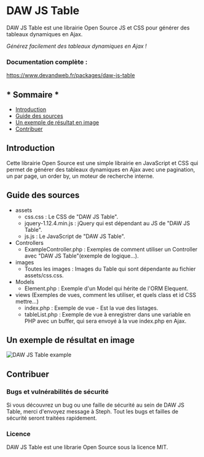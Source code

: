 # DAW JS Table

DAW JS Table est une librairie Open Source JS et CSS pour générer des tableaux dynamiques en Ajax.

*Générez facilement des tableaux dynamiques en Ajax !*




### Documentation complète :
https://www.devandweb.fr/packages/daw-js-table






## * Sommaire *

* [Introduction](#introduction)
* [Guide des sources](guide-des-sources)
* [Un exemple de résultat en image](un-exemple-de-resultat-en-image)
* [Contribuer](contribuer)






## Introduction

Cette librairie Open Source est une simple librairie en JavaScript et CSS qui permet de générer des tableaux dynamiques en Ajax avec une pagination, un par page, un order by, un moteur de recherche interne.






## Guide des sources

* assets
    * css.css : Le CSS de "DAW JS Table".
    * jquery-1.12.4.min.js : jQuery qui est dépendant au JS de "DAW JS Table".
    * js.js : Le JavaScript de "DAW JS Table".
* Controllers
    * ExampleController.php : Exemples de comment utiliser un Controller avec "DAW JS Table"(exemple de logique...).
* images
    * Toutes les images : Images du Table qui sont dépendante au fichier assets/css.css.
* Models
    * Element.php : Exemple d'un Model qui hérite de l'ORM Elequent.
* views (Exemples de vues, comment les utiliser, et quels class et id CSS mettre...)
    * index.php : Exemple de vue - Est la vue des listages.
    * tableList.php : Exemple de vue à enregistrer dans une variable en PHP avec un buffer, qui sera envoyé à la vue index.php en Ajax.






## Un exemple de résultat en image

![DAW JS Table example](https://www.devandweb.fr/medias/upload/package/daw-js-table-example.png)






## Contribuer

### Bugs et vulnérabilités de sécurité

Si vous découvrez un bug ou une faille de sécurité au sein de DAW JS Table, merci d'envoyez message à Steph.
Tout les bugs et failles de sécurité seront traitées rapidement.




### Licence

DAW JS Table est une librarie Open Source sous la licence MIT.